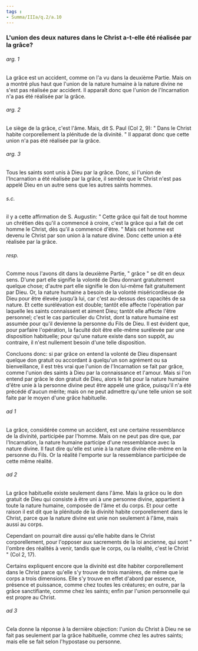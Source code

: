 ```yaml
---
tags : 
- Summa/IIIa/q.2/a.10
---
```


### L'union des deux natures dans le Christ a-t-elle été réalisée par la grâce?

###### arg. 1
La grâce est un accident, comme on l'a vu dans la deuxième Partie. Mais on a montré plus haut que l'union de la nature humaine à la nature divine ne s'est pas réalisée par accident. Il apparaît donc que l'union de l'Incarnation n'a pas été réalisée par la grâce. 

###### arg. 2
Le siège de la grâce, c'est l'âme. Mais, dit S. Paul (Col 2, 9): " Dans le Christ habite corporellement la plénitude de la divinité. " Il apparat donc que cette union n'a pas été réalisée par la grâce. 

###### arg. 3
Tous les saints sont unis à Dieu par la grâce. Donc, si l'union de l'Incarnation a été réalisée par la grâce, il semble que le Christ n'est pas appelé Dieu en un autre sens que les autres saints hommes. 

###### s.c.
il y a cette affirmation de S. Augustin: " Cette grâce qui fait de tout homme un chrétien dès qu'il a commencé à croire, c'est la grâce qui a fait de cet homme le Christ, dès qu'il a commencé d'être. " Mais cet homme est devenu le Christ par son union à la nature divine. Donc cette union a été réalisée par la grâce. 

###### resp.
Comme nous l'avons dit dans la deuxième Partie, " grâce " se dit en deux sens. D'une part elle signifie la volonté de Dieu donnant gratuitement quelque chose; d'autre part elle signifie le don lui-même fait gratuitement par Dieu. Or, la nature humaine a besoin de la volonté miséricordieuse de Dieu pour être élevée jusqu'à lui, car c'est au-dessus des capacités de sa nature. Et cette surélévation est double; tantôt elle affecte l'opération par laquelle les saints connaissent et aiment Dieu; tantôt elle affecte l'être personnel; c'est le cas particulier du Christ, dont la nature humaine est assumée pour qu'il devienne la personne du Fils de Dieu. Il est évident que, pour parfaire l'opération, la faculté doit être elle-même surélevée par une disposition habituelle; pour qu'une nature existe dans son suppôt, au contraire, il n'est nullement besoin d'une telle disposition. 

Concluons donc: si par grâce on entend la volonté de Dieu dispensant quelque don gratuit ou accordant à quelqu'un son agrément ou sa bienveillance, il est très vrai que l'union de l'Incarnation se fait par grâce, comme l'union des saints à Dieu par la connaissance et l'amour. Mais si l'on entend par grâce le don gratuit de Dieu, alors le fait pour la nature humaine d'être unie à la personne divine peut être appelé une grâce, puisqu'il n'a été précédé d'aucun mérite; mais on ne peut admettre qu'une telle union se soit faite par le moyen d'une grâce habituelle. 

###### ad 1
La grâce, considérée comme un accident, est une certaine ressemblance de la divinité, participée par l'homme. Mais on ne peut pas dire que, par l'Incarnation, la nature humaine participe d'une ressemblance avec la nature divine. Il faut dire qu'elle est unie à la nature divine elle-même en la personne du Fils. Or la réalité l'emporte sur la ressemblance participée de cette même réalité. 

###### ad 2
La grâce habituelle existe seulement dans l'âme. Mais la grâce ou le don gratuit de Dieu qui consiste à être uni à une personne divine, appartient à toute la nature humaine, composée de l'âme et du corps. Et pour cette raison il est dit que la plénitude de la divinité habite corporellement dans le Christ, parce que la nature divine est unie non seulement à l'âme, mais aussi au corps. 

Cependant on pourrait dire aussi qu'elle habite dans le Christ corporellement, pour l'opposer aux sacrements de la loi ancienne, qui sont " l'ombre des réalités à venir, tandis que le corps, ou la réalité, c'est le Christ " (Col 2, 17). 

Certains expliquent encore que la divinité est dite habiter corporellement dans le Christ parce qu'elle s'y trouve de trois manières, de même que le corps a trois dimensions. Elle s'y trouve en effet d'abord par essence, présence et puissance, comme chez toutes les créatures; en outre, par la grâce sanctifiante, comme chez les saints; enfin par l'union personnelle qui est propre au Christ. 

###### ad 3
Cela donne la réponse à la dernière objection: l'union du Christ à Dieu ne se fait pas seulement par la grâce habituelle, comme chez les autres saints; mais elle se fait selon l'hypostase ou personne. 

